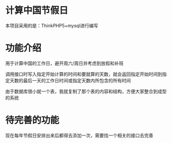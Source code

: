 # 计算中国节假日

本项目采用的是：ThinkPHP5+mysql进行编写

# 功能介绍
  用于计算中国的工作日，避开周六/周日并考虑到放假和补班
  
  调用接口时写入指定开始计算的时间和要就算的天数，就会返回指定开始时间到指定天数的最后一天的工作日时间或指定天数内所包含的所有时间
  
  由于数据库很小就一个表，我就复制了那个表的内容和结构，方便大家整合到成型的系统
  
# 待完善的功能
  
  现在每年节假日安排出来后都得去添加一次，需要找一个相关的接口去完善
